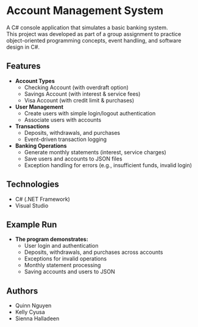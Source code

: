 # Account Management System

A C# console application that simulates a basic banking system.  
This project was developed as part of a group assignment to practice object-oriented programming concepts, event handling, and software design in C#.

## Features
- **Account Types**
  - Checking Account (with overdraft option)
  - Savings Account (with interest & service fees)
  - Visa Account (with credit limit & purchases)
- **User Management**
  - Create users with simple login/logout authentication
  - Associate users with accounts
- **Transactions**
  - Deposits, withdrawals, and purchases
  - Event-driven transaction logging
- **Banking Operations**
  - Generate monthly statements (interest, service charges)
  - Save users and accounts to JSON files
  - Exception handling for errors (e.g., insufficient funds, invalid login)

## Technologies
- C# (.NET Framework)
- Visual Studio

## Example Run
- **The program demonstrates:**
  - User login and authentication
  - Deposits, withdrawals, and purchases across accounts
  - Exceptions for invalid operations
  - Monthly statement processing
  - Saving accounts and users to JSON

## Authors
- Quinn Nguyen
- Kelly Cyusa
- Sienna Halladeen



